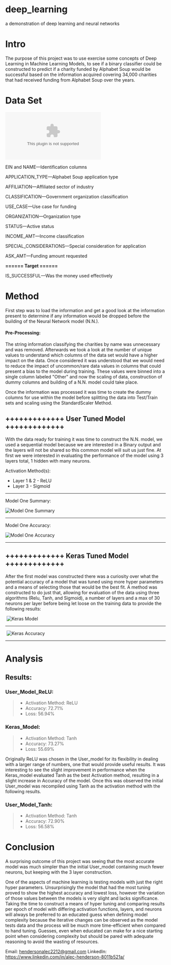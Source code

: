 # deep_learning
a demonstration of deep learning and neural networks

# Intro

The purpose of this project was to use exercise some concepts of Deep Learning in Machine Learning Models, to see if a binary classifier could be constructed to predict if a charity funded by Alphabet Soup would be successful based on the information acquired covering 34,000 charities that had received funding from Alphabet Soup over the years.

# Data Set 

![Charity Data](charity_data.csv)

EIN and NAME—Identification columns

APPLICATION_TYPE—Alphabet Soup application type

AFFILIATION—Affiliated sector of industry

CLASSIFICATION—Government organization classification

USE_CASE—Use case for funding

ORGANIZATION—Organization type

STATUS—Active status

INCOME_AMT—Income classification

SPECIAL_CONSIDERATIONS—Special consideration for application

ASK_AMT—Funding amount requested

**====== Target ======**

IS_SUCCESSFUL—Was the money used effectively

# Method

First step was to load the information and get a good look at the information present to determine if any information would be dropped before the building of the Neural Network model (N.N.).

#### Pre-Processing:

The string information classifying the charities by name was unnecessary and was removed. Afterwards we took a look at the number of unique values to understand which columns of the data set would have a higher impact on the data. Once considered it was understood that we would need to reduce the impact of uncommon/rare data values in columns that could present a bias to the model during training. These values were binned into a single column labeled "Other" and now the scaling of data, construction of dummy columns and building of a N.N. model could take place.

Once the information was processed it was time to create the dummy columns for use within the model before splitting the data into Test/Train sets and scaling using the StandardScaler Method.

## +++++++++++++ User Tuned Model +++++++++++++

With the data ready for training it was time to construct the N.N. model, we used a sequential model because we are interested in a Binary output and the layers will not be shared so this common model will suit us just fine. 
At first we were interested in evaluating the performance of the model using 3 layers total, 1 hidden with many neurons.

Activation Method(s):
- Layer 1 & 2 - ReLU
- Layer 3 - Sigmoid

-----------------------------------------------------

Model One Summary:

![Model One Summary](model_01_summary.png)

-----------------------------------------------------

Model One Accuracy:

![Model One Accuracy](model_01_accuracy.png)

-----------------------------------------------------

## +++++++++++++ Keras Tuned Model +++++++++++++

After the first model was constructed there was a curiosity over what the potential accuracy of a model that was tuned using more hyper parameters and a means of selecting those that would be the best fit.
A method was constructed to do just that, allowing for evaluation of the data using three algorithms (Relu, Tanh, and Sigmoid), a number of layers and a max of 30 neurons per layer before being let loose on the training data to provide the following results:

 ![Keras Model](keras_method.png)

-----------------------------------------------------

 ![Keras Accuracy](keras_accuracy.png)

-----------------------------------------------------

# Analysis
## Results:
### User_Model_ReLU: 
>- Activation Method: ReLU 
>- Accuracy: 72.71% 
>- Loss: 56.94% 

### Keras_Model:
>- Activation Method: Tanh
>- Accuracy: 73.27%
>- Loss: 55.69%

Originally ReLU was chosen in the User_model for its flexibility in dealing with a larger range of numbers, one that would provide useful results. It was interesting to see the slight improvement in performance when the Keras_model evaluated Tanh as the best Activation method, resulting in a slight increase in Accuracy of the model. 
Once this was observed the initial User_model was recompiled using Tanh as the activation method with the following results.

### User_Model_Tanh: 
>- Activation Method: Tanh 
>- Accuracy: 72.90% 
>- Loss: 56.58%

# Conclusion

A surprising outcome of this project was seeing that the most accurate model was much simpler than the initial User_model containing much fewer neurons, but keeping with the 3 layer construction.

One of the aspects of machine learning is testing models with just the right hyper parameters. Unsurprisingly the model that had the most tuning proved to show the highest accuracy and lowest loss, however the variation of those values between the models is very slight and lacks significance. Taking the time to construct a means of hyper tuning and comparing results per epoch of model with differing activation functions, layers, and neurons will always be preferred to an educated guess when defining model complexity because the iterative changes can be observed as the model tests data and the process will be much more time-efficient when compared to hand tuning.
Guesses, even when educated can make for a nice starting point when considering complexity but should be pared with adequate reasoning to avoid the wasting of resources.



Email: hendersonalec2212@gmail.com
LinkedIn: https://www.linkedin.com/in/alec-henderson-8011b521a/
